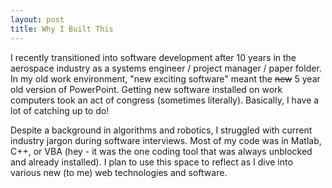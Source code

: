 ```yaml
---
layout: post
title: Why I Built This
---
```


I recently transitioned into software development after 10 years in the aerospace industry as a systems engineer / project manager / paper folder. In my old work environment, "new exciting software" meant the ~~new~~ 5 year old version of PowerPoint. Getting new software installed on work computers took an act of congress (sometimes literally). Basically, I have a lot of catching up to do!

Despite a background in algorithms and robotics, I struggled with current industry jargon during software interviews. Most of my code was in Matlab, C++, or VBA (hey - it was the one coding tool that was always unblocked and already installed). I plan to use this space to reflect as I dive into various new (to me) web technologies and software.